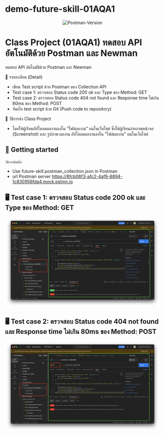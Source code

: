 # demo-future-skill-01AQA1

<p align="center">
 <img src="https://img.shields.io/static/v1?label=Postman-Version&message=10.20.7&color=orange" alt="Postman-Version">
 
 

 
</p>


# Class Project (01AQA1) ทดสอบ API อัตโนมัติด้วย Postman และ Newman 

ทดสอบ API อัตโนมัติด้วย Postman และ Newman

📌 รายละเอียด (Detail)
- เขียน Test script ด้วย Postman ของ Collection API
- Test case 1: ตรวจสอบ Status code 200 ok และ Type ของ Method: GET
- Test case 2: ตรวจสอบ Status code 404 not found และ Response time ไม่เกิน 80ms ของ Method: POST
- จัดเก็บ test script ด้วย Git (Push code to repository)
  
📌 วิธีการส่ง Class Project
- โดยให้ผู้เรียนอัปโหลดผลงานลงใน “ไฟล์ผลงาน” บนในเว็บไซค์
ซึ่งให้ผู้เรียนถ่ายภาพหน้าจอ (Screenshot) และ รูปภาพ ผลงาน อัปโหลดผลงานลงใน
“ไฟล์ผลงาน” บนในเว็บไซค์



## 🔧 Getting started

`วิธีการติตตั้ง`:
- Use future-skill.postman_collection.json in Postman
- url Postman server https://8fcb06f3-afc2-4af9-8894-1c830956fda4.mock.pstmn.io

##  🖥 <a name="Test-case-1"></a>Test case 1: ตรวจสอบ Status code 200 ok และ Type ของ Method: GET ##

<img src="Screenshot 2566-12-03 at 21.20.22.png"/>


##  🖥 <a name="Test-case-2"></a>Test case 2: ตรวจสอบ Status code 404 not found และ Response time ไม่เกิน 80ms ของ Method: POST ##
<img src="Screenshot 2566-12-03 at 21.37.13.png"/>




